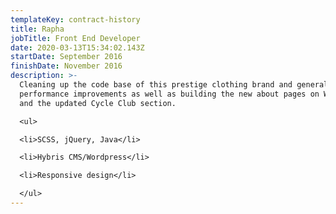```yaml
---
templateKey: contract-history
title: Rapha
jobTitle: Front End Developer
date: 2020-03-13T15:34:02.143Z
startDate: September 2016
finishDate: November 2016
description: >-
  Cleaning up the code base of this prestige clothing brand and general site and
  performance improvements as well as building the new about pages on Wordpress
  and the updated Cycle Club section.

  <ul>

  <li>SCSS, jQuery, Java</li>

  <li>Hybris CMS/Wordpress</li>

  <li>Responsive design</li>

  </ul>
---
```


